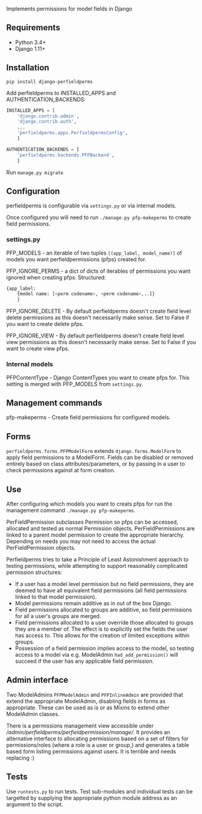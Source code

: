 Implements permissions for model fields in Django

## Requirements
* Python 3.4+
* Django 1.11+ 

## Installation
`pip install django-perfieldperms`

Add perfieldperms to INSTALLED_APPS and AUTHENTICATION_BACKENDS:
```python
INSTALLED_APPS = [
    'django.contrib.admin',
    'django.contrib.auth',
    ...
    'perfieldperms.apps.PerfieldpermsConfig',
    ]

AUTHENTICATION_BACKENDS = [
    'perfieldperms.backends.PFPBackend',
    ]
```

Run `manage.py migrate`

## Configuration
perfieldperms is configurable via ``settings.py`` or via internal models.

Once configured you will need to run `./manage.py pfp-makeperms` to create
field permissions.

### settings.py
PFP_MODELS - an iterable of two tuples `[(app_label, model_name)]` of models you
want perfieldpermissions (pfps) created for.

PFP_IGNORE_PERMS - a dict of dicts of iterables of permissions you want
ignored when creating pfps. Structured:
```python
{app_label:
    {model name: [<perm codename>, <perm codename>,..]}
    }
```

PFP_IGNORE_DELETE - By default perfieldperms doesn't create field level delete
permissions as this doesn't necessarily make sense. Set to False if you want to
create delete pfps.

PFP_IGNORE_VIEW - By default perfieldperms doesn't create field level view 
permissions as this doesn't necessarily make sense. Set to False if you want to
create view pfps.

### Internal models
PFPContentType - Django ContentTypes you want to create pfps for. This setting is
merged with PFP_MODELS from ``settings.py``.

## Management commands
pfp-makeperms - Create field permissions for configured models.

## Forms
`perfieldperms.forms.PFPModelForm` extends `django.forms.ModelForm` to apply
field permissions to a ModelForm. Fields can be disabled or removed entirely
based on class attributes/parameters, or by passing in a user to check
permissions against at form creation.

## Use
After configuring which models you want to creats pfps for run the management
command `./manage.py pfp-makeperms`.

PerFieldPermission subclasses Permission so pfps can be accessed, allocated and
tested as normal Permission objects. PerFieldPermissions are linked to a parent
model permission to create the appropriate hierarchy. Depending on needs you
may not need to access the actual PerFieldPermission objects.

Perfieldperms tries to take a Principle of Least Astonishment approach to
testing permissions, while attempting to support reasonably complicated
permission structures:
* If a user has a model level permission but no field permissions, they
  are deemed to have all equivalent field permissions (all field permissions
  linked to that model permission).
* Model permissions remain additive as in out of the box Django.
* Field permissions allocated to groups are additive, so field permissions for
  all a user's groups are merged.
* Field permissions allocated to a user override those allocated to groups they
  are a member of. The effect is to explicitly set the fields the user has
  access to. This allows for the creation of limited exceptions within groups.
* Possession of a field permission implies access to the model, so testing
  access to a model via e.g. ModelAdmin `had_add_permission()` will succeed if
  the user has any applicable field permission.

## Admin interface
Two ModelAdmins `PFPModelAdmin` and `PFPInlineAdmin` are provided that
extend the appropriate ModelAdmin, disabling fields in forms as appropriate.
These can be used as is or as Mixins to extend other ModelAdmin classes.

There is a permissions management view accessible under
*/admin/perfieldperms/perfieldpermission/manage/*. It provides an alternative
interface to allocating permissions based on a set of filters for
permissions/roles (where a role is a user or group,) and generates a table
based form listing permissions against users. It is terrible and needs
replacing :)

## Tests
Use `runtests.py` to run tests. Test sub-modules and individual tests can be
targetted by supplying the appropriate python module address as an argument to
the script.
